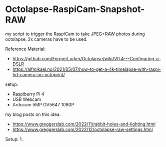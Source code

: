 # Octolapse-RaspiCam-Snapshot-RAW
my script to trigger the RaspiCam to take JPEG+RAW photos during octolapse. 2x cameras have to be used.

Reference Material:

* https://github.com/FormerLurker/Octolapse/wiki/V0.4---Configuring-a-DSLR
* https://alfmikael.no/2021/05/07/how-to-get-a-4k-timelapse-with-raspi-hd-camera-on-octoprint/

setup:
* Raspiberry Pi 4
* USB Webcam
* Arducam 5MP OV5647 1080P

my blog posts on this idea:
* https://www.greggerslab.com/2022/11/rabbit-holes-and-lighting.html
* https://www.greggerslab.com/2022/12/octolapse-raw-settings.html

Setup:
1. 
